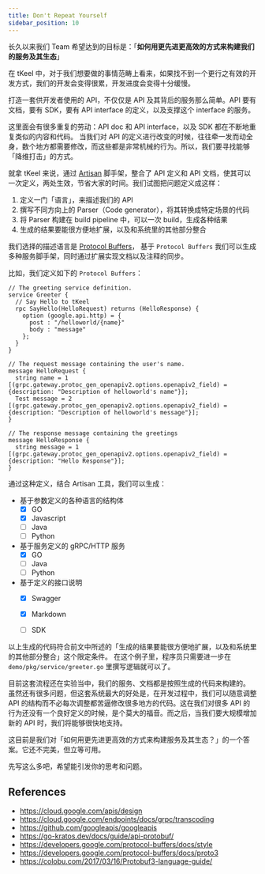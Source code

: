 ```yaml
---
title: Don't Repeat Yourself
sidebar_position: 10
---
```


长久以来我们 Team 希望达到的目标是：「**如何用更先进更高效的方式来构建我们的服务及其生态**」

在 tKeel 中，对于我们想要做的事情范畴上看来，如果找不到一个更行之有效的开发方式，我们的开发会变得很累，开发进度会变得十分缓慢。

打造一套供开发者使用的 API，不仅仅是 API 及其背后的服务那么简单。API 要有文档，要有 SDK，要有 API interface 的定义，以及支撑这个 interface 的服务。

这里面会有很多重复的劳动：API doc 和 API interface，以及 SDK 都在不断地重复类似的内容和代码。 当我们对 API 的定义进行改变的时候，往往牵一发而动全身，数个地方都需要修改，而这些都是非常机械的行为。所以，我们要寻找能够「降维打击」的方式。


就拿 tKeel 来说，通过 [Artisan](./artisan.md) 脚手架，整合了 API 定义和 API 文档，使其可以一次定义，两处生效，节省大家的时间。我们试图把问题定义成这样：

1. 定义一门「语言」，来描述我们的 API
2. 撰写不同方向上的 Parser（Code generator），将其转换成特定场景的代码
3. 将 Parser 构建在 build pipeline 中，可以一次 build，生成各种结果
4. 生成的结果要能很方便地扩展，以及和系统里的其他部分整合

我们选择的描述语言是 [Protocol Buffers](https://developers.google.com/protocol-buffers)，
基于 `Protocol Buffers` 我们可以生成多种服务脚手架，同时通过扩展实现文档以及注释的同步。

比如，我们定义如下的 `Protocol Buffers`：

```
// The greeting service definition.
service Greeter {
  // Say Hello to tKeel
  rpc SayHello(HelloRequest) returns (HelloResponse) {
    option (google.api.http) = {
      post : "/helloworld/{name}"
      body : "message"
    };
  }
}

// The request message containing the user's name.
message HelloRequest {
  string name = 1 [(grpc.gateway.protoc_gen_openapiv2.options.openapiv2_field) = {description: "Description of helloworld's name"}];
  Test message = 2 [(grpc.gateway.protoc_gen_openapiv2.options.openapiv2_field) = {description: "Description of helloworld's message"}];
}

// The response message containing the greetings
message HelloResponse {
  string message = 1 [(grpc.gateway.protoc_gen_openapiv2.options.openapiv2_field) = {description: "Hello Response"}];
}
```

通过这种定义，结合 Artisan 工具，我们可以生成：

- 基于参数定义的各种语言的结构体
    - [x] GO
    - [x] Javascript
    - [ ] Java
    - [ ] Python
- 基于服务定义的 gRPC/HTTP 服务
    - [x] GO
    - [ ] Java
    - [ ] Python
- 基于定义的接口说明
    - [x] Swagger
    - [x] Markdown
    - [ ] SDK


以上生成的代码符合前文中所述的「生成的结果要能很方便地扩展，以及和系统里的其他部分整合」这个限定条件。
在这个例子里，程序员只需要进一步在 `demo/pkg/service/greeter.go` 里撰写逻辑就可以了。

目前这套流程还在实验当中，我们的服务、文档都是按照生成的代码来构建的。
虽然还有很多问题，但这套系统最大的好处是，在开发过程中，我们可以随意调整 API 的结构而不必每次调整都苦逼修改很多地方的代码。这在我们对很多 API 的行为还没有一个良好定义的时候，是个莫大的福音。而之后，当我们要大规模增加新的 API 时，我们将能够很快地支持。

这目前是我们对「如何用更先进更高效的方式来构建服务及其生态？」的一个答案。它还不完美，但立等可用。

先写这么多吧，希望能引发你的思考和问题。


## References
- https://cloud.google.com/apis/design
- https://cloud.google.com/endpoints/docs/grpc/transcoding
- https://github.com/googleapis/googleapis
- https://go-kratos.dev/docs/guide/api-protobuf/
- https://developers.google.com/protocol-buffers/docs/style
- https://developers.google.com/protocol-buffers/docs/proto3
- https://colobu.com/2017/03/16/Protobuf3-language-guide/